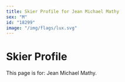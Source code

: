 ```yaml
---
title: Skier Profile for Jean Michael Mathy
sex: "M"
id: "18299"
image: "/img/flags/lux.svg" 
---
```


# Skier Profile

This page is for: Jean Michael Mathy.
    